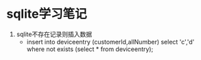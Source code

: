 # sqlite学习笔记
1. sqlite不存在记录则插入数据
    - insert into deviceentry (customerId,allNumber) select 'c','d'   
where not exists (select * from deviceentry);  